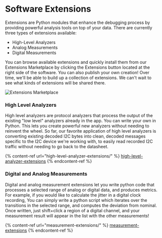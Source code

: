 # Software Extensions

Extensions are Python modules that enhance the debugging process by providing powerful analysis tools on top of your data. There are currently three types of extensions available:&#x20;

* High-Level Analyzers
* Analog Measurements
* Digital Measurements

You can browse available extensions and quickly install them from our Extensions Marketplace by clicking the Extensions button located at the right side of the software. You can also publish your own creation! Over time, we'll be able to build up a collection of extensions. We can't wait to see what kinds of extensions will be shared there.

![Extensions Marketplace](<../.gitbook/assets/Screen Shot 2021-12-07 at 2.57.20 PM.png>)

### High Level Analyzers

High level analyzers are protocol analyzers that process the output of the existing "low level" analyzers already in the app. You can write your own in Python. This lets you create powerful new analyzers without needing to reinvent the wheel. So far, our favorite application of high level analyzers is converting existing decoded I2C bytes into clean, decoded messages specific to the I2C device we're working with, to easily read recorded I2C traffic without needing to go back to the datasheet.

{% content-ref url="high-level-analyzer-extensions/" %}
[high-level-analyzer-extensions](high-level-analyzer-extensions/)
{% endcontent-ref %}

### Digital and Analog Measurements

Digital and analog measurement extensions let you write python code that processes a selected range of analog or digital data, and produces metrics. For example, if you would like to calculate the jitter in a digital clock recording, You can simply write a python script which iterates over the transitions in the selected range, and computes the deviation from nominal. Once written, just shift+click a region of a digital channel, and your measurement result will appear in the list with the other measurements!

{% content-ref url="measurement-extensions/" %}
[measurement-extensions](measurement-extensions/)
{% endcontent-ref %}



